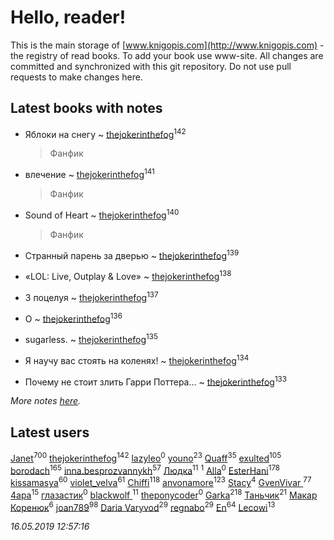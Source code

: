 # Hello, reader!
This is the main storage of [www.knigopis.com](http://www.knigopis.com) - the registry of read books.
To add your book use www-site. All changes are committed and synchronized with this git repository.
Do not use pull requests to make changes here.


## Latest books with notes
* Яблоки на снегу ~ [thejokerinthefog](users/317/317244423-vkontakte)<sup>142</sup>
    > Фанфик

* влечение ~ [thejokerinthefog](users/317/317244423-vkontakte)<sup>141</sup>
    > Фанфик

* Sound of Heart ~ [thejokerinthefog](users/317/317244423-vkontakte)<sup>140</sup>
    > Фанфик

* Странный парень за дверью ~ [thejokerinthefog](users/317/317244423-vkontakte)<sup>139</sup>

* «LOL: Live, Outplay & Love» ~ [thejokerinthefog](users/317/317244423-vkontakte)<sup>138</sup>

* 3 поцелуя ~ [thejokerinthefog](users/317/317244423-vkontakte)<sup>137</sup>

* О ~ [thejokerinthefog](users/317/317244423-vkontakte)<sup>136</sup>

* sugarless. ~ [thejokerinthefog](users/317/317244423-vkontakte)<sup>135</sup>

* Я научу вас стоять на коленях! ~ [thejokerinthefog](users/317/317244423-vkontakte)<sup>134</sup>

* Почему не стоит злить Гарри Поттера... ~ [thejokerinthefog](users/317/317244423-vkontakte)<sup>133</sup>


_More notes [here](latest_books_with_notes.md)._


## Latest users
[Janet](users/108/108113656204404967440-google)<sup>700</sup> 
[thejokerinthefog](users/317/317244423-vkontakte)<sup>142</sup> 
[lazyleo](users/116/116845519572391639637-google)<sup>0</sup> 
[youno](users/302/302928912-vkontakte)<sup>23</sup> 
[Quaff](users/122/12267158-vkontakte)<sup>35</sup> 
[exulted](users/100/100599204551896265722-google)<sup>105</sup> 
[borodach](users/157/15706320-vkontakte)<sup>165</sup> 
[inna.besprozvannykh](users/733/73323849-yandex)<sup>57</sup> 
[Людка](users/111/111038749-vkontakte)<sup>11</sup> 
[](users/114/114792281744850455512-google)<sup>1</sup> 
[Alla](users/103/103352250712959229257-google)<sup>0</sup> 
[EsterHani](users/305/30558181-vkontakte)<sup>178</sup> 
[kissamasya](users/684/68439978-vkontakte)<sup>60</sup> 
[violet_velva](users/116/116961712580551399099-google)<sup>61</sup> 
[Chiffi](users/105/105831994080785626680-google)<sup>118</sup> 
[anvonamore](users/595/5957175-vkontakte)<sup>123</sup> 
[Stacy](users/309/30902475-vkontakte)<sup>4</sup> 
[GvenVivar ](users/158/158266434925901-facebook)<sup>77</sup> 
[4apa](users/117/117392596378069249667-google)<sup>15</sup> 
[глазастик](users/115/115257673890455357280-google)<sup>0</sup> 
[blackwolf ](users/236/236639644-vkontakte)<sup>11</sup> 
[theponycoder](users/195/195144442-vkontakte)<sup>0</sup> 
[Garka](users/115/115753719718250012620-google)<sup>218</sup> 
[Таньчик](users/209/2096581563762610-facebook)<sup>21</sup> 
[Макар Коренюк](users/126/126368737-vkontakte)<sup>6</sup> 
[joan789](users/240/2401650-vkontakte)<sup>98</sup> 
[Daria Varyvod](users/829/829893410524253-facebook)<sup>29</sup> 
[regnabo](users/870/870059322-yandex)<sup>29</sup> 
[En](users/333/333646551-vkontakte)<sup>64</sup> 
[Lecowi](users/521/521873425-vkontakte)<sup>13</sup> 


_16.05.2019 12:57:16_
